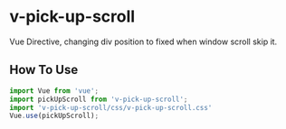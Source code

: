 # v-pick-up-scroll
Vue Directive, changing div position to fixed when window scroll skip it.

## How To Use
```js
import Vue from 'vue';
import pickUpScroll from 'v-pick-up-scroll';
import 'v-pick-up-scroll/css/v-pick-up-scroll.css'
Vue.use(pickUpScroll);
```
